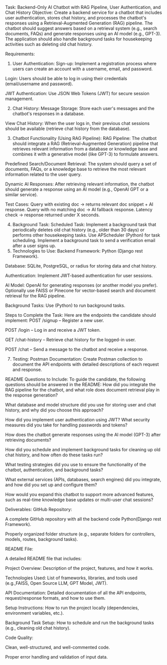 Task: Backend-Only AI Chatbot with RAG Pipeline, User Authentication, and Chat History
Objective:
Create a backend service for a chatbot that includes user authentication, stores chat history, and processes the chatbot's responses using a Retrieval-Augmented Generation (RAG) pipeline. The chatbot should suggest answers based on a retrieval system (e.g., search documents, FAQs) and generate responses using an AI model (e.g., GPT-3). The application should also handle background tasks for housekeeping activities such as deleting old chat history.

Requirements:
1. User Authentication:
Sign-up: Implement a registration process where users can create an account with a username, email, and password.


Login: Users should be able to log in using their credentials (email/username and password).


JWT Authentication: Use JSON Web Tokens (JWT) for secure session management.



2. Chat History: 
Message Storage: Store each user's messages and the chatbot's responses in a database.


View Chat History: When the user logs in, their previous chat sessions should be available (retrieve chat history from the database).


3. Chatbot Functionality (Using RAG Pipeline):
RAG Pipeline: The chatbot should integrate a RAG (Retrieval-Augmented Generation) pipeline that retrieves relevant information from a database or knowledge base and combines it with a generative model (like GPT-3) to formulate answers.


Predefined Search/Document Retrieval: The system should query a set of documents, FAQs, or a knowledge base to retrieve the most relevant information related to the user query.


Dynamic AI Responses: After retrieving relevant information, the chatbot should generate a response using an AI model (e.g., OpenAI GPT or a similar service).

Test Cases:
Query with existing doc → returns relevant doc snippet + AI response.
Query with no matching doc → AI fallback response.
Latency check → response returned under X seconds.

4. Background Task:
Scheduled Task: Implement a background task that periodically deletes old chat history (e.g., older than 30 days) or performs other housekeeping tasks. Use APScheduler (Python) for task scheduling.
Implement a background task to send a verification email after a user signs up.
5. Technologies to Use:
Backend Framework: Python (Django rest Framework).


Database: SQLite, PostgreSQL, or radius for storing data and chat history.


Authentication: Implement JWT-based authentication for user sessions.


AI Model: OpenAI for generating responses (or another model you prefer). Optionally use FAISS or Pinecone for vector-based search and document retrieval for the RAG pipeline.


Background Tasks: Use (Python) to run background tasks.



Steps to Complete the Task:
Here are the endpoints the candidate should implement:
POST /signup – Register a new user.


POST /login – Log in and receive a JWT token.


GET /chat-history – Retrieve chat history for the logged-in user.


POST /chat – Send a message to the chatbot and receive a response.






7. Testing:
Postman Documentation:
Create Postman collection to document the API endpoints with detailed descriptions of each request and response.




README Questions to Include:
To guide the candidate, the following questions should be answered in the README:
How did you integrate the RAG pipeline for the chatbot, and what role does document retrieval play in the response generation?


What database and model structure did you use for storing user and chat history, and why did you choose this approach?


How did you implement user authentication using JWT? What security measures did you take for handling passwords and tokens?


How does the chatbot generate responses using the AI model (GPT-3) after retrieving documents?


How did you schedule and implement background tasks for cleaning up old chat history, and how often do these tasks run?


What testing strategies did you use to ensure the functionality of the chatbot, authentication, and background tasks?


What external services (APIs, databases, search engines) did you integrate, and how did you set up and configure them?


How would you expand this chatbot to support more advanced features, such as real-time knowledge base updates or multi-user chat sessions?


Deliverables:
GitHub Repository:


A complete GitHub repository with all the backend code Python(Django rest Framework).


Properly organized folder structure (e.g., separate folders for controllers, models, routes, background tasks).


README File:


A detailed README file that includes:


Project Overview: Description of the project, features, and how it works.


Technologies Used: List of frameworks, libraries, and tools used (e.g.,FAISS, Open Source LLM, GPT Model,  JWT).


API Documentation: Detailed documentation of all the API endpoints, request/response formats, and how to use them.


Setup Instructions: How to run the project locally (dependencies, environment variables, etc.).


Background Task Setup: How to schedule and run the background tasks (e.g., cleaning old chat history).



Code Quality:


Clean, well-structured, and well-commented code.


Proper error handling and validation of input data.




